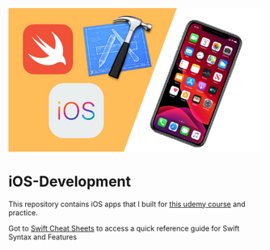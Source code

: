 <p align="center">
  <img src="logo.jpg" width = "650">
</p>

# iOS-Development

This repository contains iOS apps that I built for [this udemy course](https://www.udemy.com/course/ios-13-app-development-bootcamp/) and practice.

Got to [Swift Cheat Sheets](https://github.com/iamishansharma/iOS-Development/tree/master/Swift%20Cheat%20Sheets) to access a quick reference guide for Swift Syntax and Features
